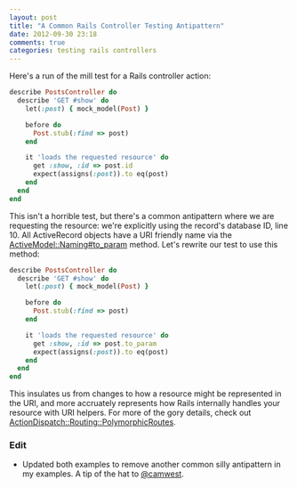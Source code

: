 ```yaml
---
layout: post
title: "A Common Rails Controller Testing Antipattern"
date: 2012-09-30 23:18
comments: true
categories: testing rails controllers
---
```


Here's a run of the mill test for a Rails controller action:

```ruby
describe PostsController do
  describe 'GET #show' do
    let(:post) { mock_model(Post) }

    before do
      Post.stub(:find => post)
    end

    it 'loads the requested resource' do
      get :show, :id => post.id
      expect(assigns(:post)).to eq(post)
    end
  end
end
```

This isn't a horrible test, but there's a common antipattern where we are requesting the resource: we're explicitly using the record's database ID, line 10. All ActiveRecord objects have a URI friendly name via the [ActiveModel::Naming#to_param](https://github.com/rails/rails/blob/3-2-stable/activemodel/lib/active_model/conversion.rb#L49-53) method. Let's rewrite our test to use this method:

```ruby
describe PostsController do
  describe 'GET #show' do
    let(:post) { mock_model(Post) }

    before do
      Post.stub(:find => post)
    end

    it 'loads the requested resource' do
      get :show, :id => post.to_param
      expect(assigns(:post)).to eq(post)
    end
  end
end
```

This insulates us from changes to how a resource might be represented in the URI, and more accruately represents how Rails internally handles your resource with URI helpers. For more of the gory details, check out [ActionDispatch::Routing::PolymorphicRoutes](https://github.com/rails/rails/blob/3-2-stable/actionpack/lib/action_dispatch/routing/polymorphic_routes.rb).

### Edit

* Updated both examples to remove another common silly antipattern in my examples. A tip of the hat to [@camwest](https://twitter.com/camwest).
